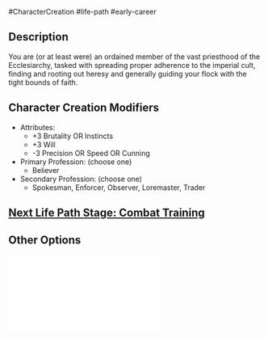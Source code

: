 #CharacterCreation #life-path #early-career 
## Description
You are (or at least were) an ordained member of the vast priesthood of the Ecclesiarchy, tasked with spreading proper adherence to the imperial cult, finding and rooting out heresy and generally guiding your flock with the tight bounds of faith.

## Character Creation Modifiers
- Attributes:
	- +3 Brutality OR Instincts 
	- +3 Will
	- -3 Precision OR Speed OR Cunning 
- Primary Profession: (choose one)
	- Believer
- Secondary Profession: (choose one)
	- Spokesman, Enforcer, Observer, Loremaster, Trader
## [Next Life Path Stage: Combat Training](</LifePath/CombatTraining/Combat Training.md>)

## Other Options
![](</LifePath/EarlyCareer/List of Early Careers.md>)